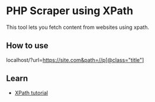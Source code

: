 
# PHP Scraper using XPath

This tool lets you fetch content from websites using xpath. 

## How to use

localhost/?url=https://site.com&path=//p[@class="title"]


## Learn

 - [XPath tutorial](https://www.w3schools.com/xml/xpath_intro.asp)

